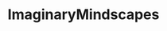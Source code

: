 ---
title: ImaginaryMindscapes
crosslinks:
- Art
- BirdsForScale
- evilbuildings
- ImaginaryFood
- Marooned
- ImaginaryScience
- xdfp
- SpecArt
- ImaginaryBodyscapes
- autourbanbot
- LateStageCapitalism
- ImaginaryStarscapes
- Miniworlds
- ImaginaryIslands
- CharacterPrompt
- anti_gif_bot
- ImaginaryFuturism
- ImaginaryGiants
- ImaginaryCityscapes
- youtubefactsbot
---